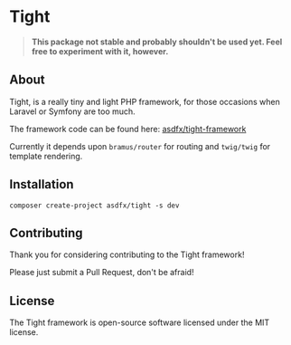 # Tight

> **This package not stable and probably shouldn't be used yet. Feel free to experiment with it, however.**

## About

Tight, is a really tiny and light PHP framework, for those occasions when Laravel or Symfony are too much.

The framework code can be found here: [asdfx/tight-framework](https://github.com/agjmills/tight-framework)

Currently it depends upon `bramus/router` for routing and `twig/twig` for template rendering.

## Installation

```
composer create-project asdfx/tight -s dev
```

## Contributing

Thank you for considering contributing to the Tight framework! 

Please just submit a Pull Request, don't be afraid!

## License
The Tight framework is open-source software licensed under the MIT license.
